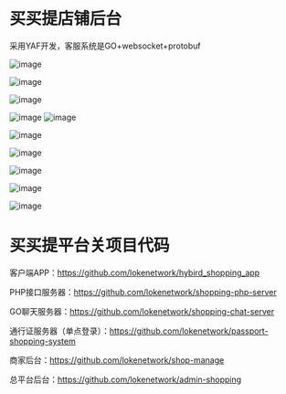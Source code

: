 # 买买提店铺后台

采用YAF开发，客服系统是GO+websocket+protobuf


![image](https://github.com/lokenetwork/shop-manage/blob/master/project_picture/shop_tongji.png)

![image](https://github.com/lokenetwork/shop-manage/blob/master/project_picture/chat.png)

![image](https://github.com/lokenetwork/shop-manage/blob/master/project_picture/chat_client.png)

![image](https://github.com/lokenetwork/shop-manage/blob/master/project_picture/session_list.png)
![image](https://github.com/lokenetwork/shop-manage/blob/master/project_picture/goods_tongji.png)

![image](https://github.com/lokenetwork/shop-manage/blob/master/project_picture/goods_list.png)

![image](https://github.com/lokenetwork/shop-manage/blob/master/project_picture/edit_goods.png)

![image](https://github.com/lokenetwork/shop-manage/blob/master/project_picture/shop_info.png)

![image](https://github.com/lokenetwork/shop-manage/blob/master/project_picture/choose_location.png)

![image](https://github.com/lokenetwork/shop-manage/blob/master/project_picture/category.png)


# 买买提平台关项目代码

客户端APP：https://github.com/lokenetwork/hybird_shopping_app

PHP接口服务器：https://github.com/lokenetwork/shopping-php-server

GO聊天服务器：https://github.com/lokenetwork/shopping-chat-server

通行证服务器（单点登录）：https://github.com/lokenetwork/passport-shopping-system

商家后台：https://github.com/lokenetwork/shop-manage

总平台后台：https://github.com/lokenetwork/admin-shopping
